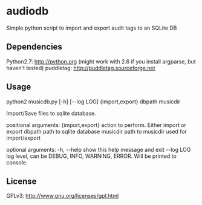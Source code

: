 audiodb
=======

Simple python script to import and export audit tags to an SQLite DB

Dependencies
------------

Python2.7: http://python.org (might work with 2.6 if you install argparse, but haven't tested)
puddletag: http://puddletag.sourceforge.net

Usage
-----

python2 musicdb.py [-h] [--log LOG] {import,export} dbpath musicdir

Import/Save files to sqlite database.

positional arguments:
  {import,export}  action to perform. Either import or export
  dbpath           path to sqlite database
  musicdir         path to musicdir used for import/export

optional arguments:
  -h, --help       show this help message and exit
  --log LOG        log level, can be DEBUG, INFO, WARNING, ERROR. Will be printed to console.
  
  
License
-------

GPLv3: http://www.gnu.org/licenses/gpl.html
  
